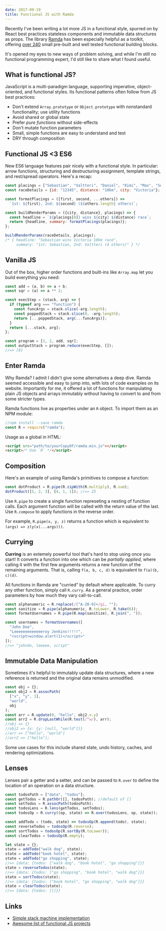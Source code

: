 ```yaml
---
date: 2017-09-19
title: Functional JS with Ramda
---
```


Recently I've been writing a lot more JS in a functional style, spurred on by React best practices stateless components and immutable data structures as props. The library [Ramda](http://ramdajs.com/) has been especially helpful as a toolkit, offering [over 240](http://ramdajs.com/docs/) small pre-built and well tested functional building blocks.

It's opened my eyes to new ways of problem solving, and while I'm still no functional programming expert, I'd still like to share what I found useful.

## What is functional JS?
JavaScript is a multi-paradigm language, supporting imperative, object-oriented, and functional styles. Its functional patterns often follow from JS best practices:

* Don't extend `Array.prototype` or `Object.prototype` with nonstandard functionality; use utility functions
* Avoid shared or global state
* Prefer _pure functions_ without side-effects
* Don't mutate function parameters
* Small, simple functions are easy to understand and test
* DRY through composition

## Functional JS <3 ES6
New ES6 language features pair nicely with a functional style. In particular: arrow functions, structuring and destructuring assignment, template strings, and rest/spread operators. Here's a recap:

```js
const placings = ["Sebastian", "Valtteri", "Daniel", "Kimi", "Max", "Sergio"];
const raceDetails = {id: "12345", distance: "10km", city: "Victoria"};

const formatPlacings = ([first, second, ...others]) =>
  `1st: ${first}, 2nd: ${second} (${others.length} others)`;

const buildRenderParams = ({city, distance}, placings) => {
  const headline = `${placings[0]} wins ${city} ${distance} race`;
  return {headline, summary: formatPlacings(placings)};
};

buildRenderParams(raceDetails, placings);
/* { headline: "Sebastian wins Victoria 10km race",
     summary: "1st: Sebastian, 2nd: Valtteri (4 others)" } */
```

## Vanilla JS
Out of the box, higher order functions and built-ins like `Array.map` let you build everything you need:

```js
const add = (a, b) => a + b;
const sqr = (a) => a ** 2;

const execStep = (stack, arg) => {
  if (typeof arg === "function") {
    const funcArgs = stack.slice(-arg.length);
    const poppedStack = stack.slice(0, -arg.length);
    return [...poppedStack, arg(...funcArgs)];
  }
  return [...stack, arg];
};

const program = [1, 2, add, sqr];
const outputStack = program.reduce(execStep, []);
//=> [9]
```

## Enter Ramda
Why Ramda? I admit I didn't give some alternatives a deep dive. Ramda seemed accessible and easy to jump into, with lots of code examples on its website. Importantly for me, it offered a lot of functions for manipulating plain JS objects and arrays immutably without having to convert to and from some stricter types.

Ramda functions live as properties under an `R` object. To import them as an NPM module:
```js
//npm install --save ramda
const R = require("ramda");
```

Usage as a global in HTML:
```html
<script src="path/to/yourCopyOf/ramda.min.js"></script>
<script>/* Use `R` */</script>
```

## Composition
Here's an example of using Ramda's primitives to compose a function:
```js
const dotProduct = R.pipe(R.zipWith(R.multiply), R.sum);
dotProduct([5, 2, 3], [4, 1, 1]); //=> 25
```

Use `R.pipe` to create a single function represeting a nesting of function calls. Each argument function will be called with the return value of the last. Use `R.compose` to apply functions in the reverse order.

For example, `R.pipe(x, y, z)` returns a function which is equivalent to `(args) => z(y(x(...args)))`.


## Currying
**Curring** is an extemely powerful tool that's hard to stop using once you start! It converts a function into one which can be _partially applied_, where calling it with the first few arguments returns a new function of the remaining arguments. That is, calling `f(a, b, c, d)` is equivalent to `f(a)(b, c)(d)`.

All functions in Ramda are "curried" by default where applicable. To curry any other function, simply call `R.curry`. As a general practice, order parameters by how much they vary call-to-call.

```js
const alphanumeric = R.replace(/[^A-Z0-9]+/gi, "");
const sanitize = R.pipe(alphanumeric, R.toLower, R.take(6));
const formatUsernames = R.pipe(R.map(sanitize), R.join(", "));

const usernames = formatUsernames([
  "John Doe",
  "Leeeeeeeeeeeeeroy Jenkins!!!!!",
  "<script>window.alert(1)</script>"
]);
//=> "johndo, leeeee, script"
```

## Immutable Data Manipulation
Sometimes it's helpful to immutably update data structures, where a new reference is returned and the original data remains unmodified.

```js
const obj = {};
const obj2 = R.assocPath(
  ["x", "y", 1],
  "world",
  obj
);
const arr = R.update(0, "hello", obj2.x.y)
const arr2 = R.dropLastWhile(R.test(/^w/), arr);
//obj => {}
//obj2 => {x: {y: [null, "world"]}}
//arr => ["hello", "world"]
//arr2 => ["hello"];
```

Some use cases for this include shared state, undo history, caches, and rendering optimizations.

## Lenses
Lenses pair a getter and a setter, and can be passed to `R.over` to define the location of an operation on a data structure.

```js
const todosPath = ["data", "todos"];
const getTodos = R.pathOr([], todosPath); //default of []
const setTodos = R.assocPath(todosPath);
const todosLens = R.lens(getTodos, setTodos);
const todosOp = R.curry((op, state) => R.over(todosLens, op, state));

const addTodo = (todo, state) => todosOp(R.append(todo), state);
const reverseTodos = todosOp(R.reverse);
const sortTodos = todosOp(R.sortBy(R.toLower));
const clearTodos = todosOp(R.empty);

let state = {};
state = addTodo("walk dog", state);
state = addTodo("book hotel", state);
state = addTodo("go shopping", state);
//=> {data: {todos: ["walk dog", "book hotel", "go shopping"]}}
state = reverseTodos(state);
//=> {data: {todos: ["go shopping", "book hotel", "walk dog"]}}
state = sortTodos(state);
//=> {data: {todos: ["book hotel", "go shopping", "walk dog"]}}
state = clearTodos(state);
//=> {data: {todos: []]}}
```

## Links
* [Simple stack machine implementation](https://gist.github.com/csauve/5912c4c58a42052df8300902d4b012ea)
* [Awesome list of functional JS projects](https://github.com/stoeffel/awesome-fp-js)

